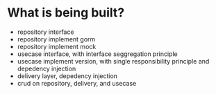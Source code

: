 # What is being built?    
- repository interface
- repository implement gorm
- repository implement mock
- usecase interface, with interface seggregation principle
- usecase implement version, with single responsibility principle and depedency injection
- delivery layer, depedency injection
- crud on repository, delivery, and usecase
